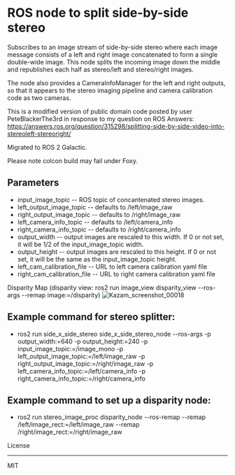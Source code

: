 ROS node to split side-by-side stereo
=====================================

Subscribes to an image stream of side-by-side stereo where each image
message consists of a left and right image concatenated to form a single
double-wide image.  This node splits the incoming image down the middle
and republishes each half as stereo/left and stereo/right images.

The node also provides a CameraInfoManager for the left and right outputs,
so that it appears to the stereo imaging pipeline and camera
calibration code as two cameras.

This is a modified version of public domain code posted by user PeteBlackerThe3rd
in response to my question on ROS Answers:
https://answers.ros.org/question/315298/splitting-side-by-side-video-into-stereoleft-stereoright/

Migrated to ROS 2 Galactic. 

Please note colcon build may fail under Foxy. 

Parameters
----------

- input\_image\_topic -- ROS topic of concantenated stereo images.
- left\_output\_image\_topic -- defaults to /left/image_raw
- right\_output\_image\_topic -- defaults to /right/image_raw
- left\_camera\_info\_topic -- defaults to /left/camera_info
- right\_camera\_info\_topic -- defaults to /right/camera_info
- output\_width -- output images are rescaled to this width. If 0 or not set, it
  will be 1/2 of the input\_image\_topic width.
- output\_height -- output images are rescaled to this height.  If 0 or not set, it
  will be the same as the input\_image\_topic height.
- left_cam_calibration_file -- URL to left camera calibration yaml file
- right_cam_calibration_file -- URL to right camera calibration yaml file



Disparity Map (disparity view:  ros2 run image_view disparity_view --ros-args --remap image:=/disparity)
![Kazam_screenshot_00018](https://github.com/dirksavage88/side_x_side_stereo/assets/35986980/0f810961-342a-4868-8815-b439af440d22)

**Example command for stereo splitter:**
----------

- ros2 run side_x_side_stereo side_x_side_stereo_node --ros-args -p output_width:=640 -p output_height:=240 -p input_image_topic:=/image_mono -p left_output_image_topic:=/left/image_raw -p right_output_image_topic:=/right/image_raw -p left_camera_info_topic:=/left/camera_info -p right_camera_info_topic:=/right/camera_info

**Example command to set up a disparity node:**
----------
- ros2 run stereo_image_proc disparity_node --ros-remap --remap /left/image_rect:=/left/image_raw --remap /right/image_rect:=/right/image_raw

License


-------

MIT
